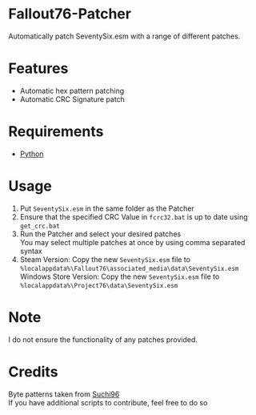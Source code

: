 # Fallout76-Patcher

Automatically patch SeventySix.esm with a range of different patches.

# Features

- Automatic hex pattern patching
- Automatic CRC Signature patch

# Requirements
- [Python](https://www.python.org/downloads/)

# Usage
1. Put `SeventySix.esm` in the same folder as the Patcher
2. Ensure that the specified CRC Value in `fcrc32.bat` is up to date using `get_crc.bat`
3. Run the Patcher and select your desired patches
<br> You may select multiple patches at once by using comma separated syntax
4. Steam Version: Copy the new `SeventySix.esm` file to `%localappdata%\Fallout76\associated_media\data\SeventySix.esm` 
<br> Windows Store Version: Copy the new `SeventySix.esm` file to `%localappdata%\Project76\data\SeventySix.esm`

# Note
I do not ensure the functionality of any patches provided.

# Credits

Byte patterns taken from [Suchi96](https://github.com/Suchi96/Fallout-76-Modding)
<br>
If you have additional scripts to contribute, feel free to do so
